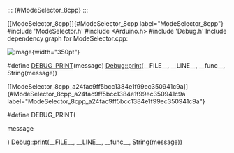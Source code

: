 ::: {#ModeSelector_8cpp}
:::

[\[ModeSelector\_8cpp\]]{#ModeSelector_8cpp label="ModeSelector_8cpp"}
\#include '̈ModeSelector.h'̈ \#include $<$Arduino.h$>$ \#include '̈Debug.h'̈
Include dependency graph for ModeSelector.cpp:

![image](ModeSelector_8cpp__incl){width="350pt"}

\#define
[DEBUG\_PRINT](#ModeSelector_8cpp_a24fac9ff5bcc1384e1f99ec350941c9a)(message) [Debug::print](#classDebug_aec89c31d051cd6de448ccf9a8f29a83d)(\_\_FILE\_\_,
\_\_LINE\_\_, \_\_func\_\_, String(message))

[\[ModeSelector\_8cpp\_a24fac9ff5bcc1384e1f99ec350941c9a\]]{#ModeSelector_8cpp_a24fac9ff5bcc1384e1f99ec350941c9a
label="ModeSelector_8cpp_a24fac9ff5bcc1384e1f99ec350941c9a"}

\#define DEBUG\_PRINT(

message

) [Debug::print](#classDebug_aec89c31d051cd6de448ccf9a8f29a83d)(\_\_FILE\_\_,
\_\_LINE\_\_, \_\_func\_\_, String(message))
